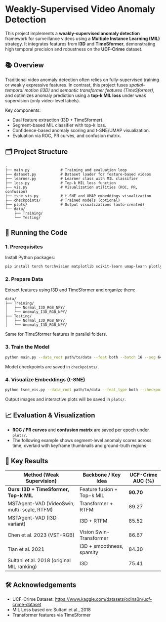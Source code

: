 
# Weakly-Supervised Video Anomaly Detection

This project implements a **weakly-supervised anomaly detection** framework for surveillance videos using a **Multiple Instance Learning (MIL)** strategy. It integrates features from **I3D** and **TimeSformer**, demonstrating high temporal precision and robustness on the **UCF-Crime** dataset.

## 📚 Overview

Traditional video anomaly detection often relies on fully-supervised training or weakly expressive features. In contrast, this project fuses *spatial-temporal motion (I3D)* and *semantic transformer features (TimeSformer)*, and optimizes anomaly prediction using a **top-k MIL loss** under weak supervision (only video-level labels).

Key components:
- Dual feature extraction (I3D + TimeSformer).
- Segment-based MIL classifier with top-k loss.
- Confidence-based anomaly scoring and t-SNE/UMAP visualization.
- Evaluation via ROC, PR curves, and confusion matrix.

## 🗂 Project Structure

```
.
├── main.py              # Training and evaluation loop
├── dataset.py           # Dataset loader for feature-based videos
├── learner.py           # Learner class with MIL classifier
├── loss.py              # Top-k MIL loss function
├── vis.py               # Visualization utilities (ROC, PR, confusion)
├── tsne_vis.py          # t-SNE and UMAP embeddings visualization
├── checkpoints/         # Trained models (optional)
├── plots/               # Output visualizations (auto-created)
└── data/
    ├── Training/
    └── Testing/
```

## 🚀 Running the Code

### 1. Prerequisites

Install Python packages:

```bash
pip install torch torchvision matplotlib scikit-learn umap-learn plotly
```

### 2. Prepare Data

Extract features using I3D and TimeSformer and organize them:

```
data/
├── Training/
│   ├── Normal_I3D_RGB_NPY/
│   └── Anomaly_I3D_RGB_NPY/
├── Testing/
│   ├── Normal_I3D_RGB_NPY/
│   └── Anomaly_I3D_RGB_NPY/
```

Same for TimeSformer features in parallel folders.

### 3. Train the Model

```bash
python main.py --data_root path/to/data --feat both --batch 16 --seg 64
```

Model checkpoints are saved in `checkpoints/`.

### 4. Visualize Embeddings (t-SNE)

```bash
python tsne_vis.py --data_root path/to/data --feat_type both --checkpoint checkpoints/model.pth
```

Output images and interactive plots will be saved in `plots/`.

## 📈 Evaluation & Visualization

- **ROC / PR curves** and **confusion matrix** are saved per epoch under `plots/`.
- The following example shows segment-level anomaly scores across time, overlaid with keyframe thumbnails and ground-truth regions.

## 🧠 Key Results

| Method (Weak Supervision)                     | Backbone / Key Idea           | UCF-Crime AUC (%) |
|----------------------------------------------|-------------------------------|-------------------|
| **Ours: I3D + TimeSformer, Top-k MIL**        | Feature fusion + Top-k MIL    | **90.70**         |
| MSTAgent-VAD (VideoSwin, multi-scale, RTFM)   | Transformer + RTFM            | 89.27             |
| MSTAgent-VAD (I3D variant)                    | I3D + RTFM                     | 85.52             |
| Chen et al. 2023 (VST-RGB)                    | Vision Swin-Transformer       | 86.67             |
| Tian et al. 2021                              | I3D + smoothness, sparsity    | 84.30             |
| Sultani et al. 2018 (original MIL ranking)    | I3D                           | 75.41             |



## 🛠 Acknowledgements

- UCF-Crime Dataset: https://www.kaggle.com/datasets/odins0n/ucf-crime-dataset
- MIL Loss based on: Sultani et al., 2018
- Transformer features via TimeSformer
